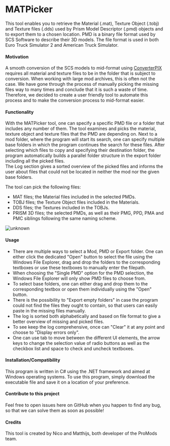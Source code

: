 # MATPicker
This tool enables you to retrieve the Material (.mat), Texture Object (.tobj) and Texture files (.dds) used by Prism Model Descriptor (.pmd) objects and to export them to a chosen location.
PMD is a binary file format used by SCS Software to describe their 3D models. The file format is used in both Euro Truck Simulator 2 and American Truck Simulator.

#### Motivation
A smooth conversion of the SCS models to mid-format using [ConverterPIX](https://github.com/mwl4/ConverterPIX) requires all material and texture files to be in the folder that is subject to conversion.
When working with large mod archives, this is often not the case. We have gone through the process of manually picking the missing files way to many times and conclude that it is such a waste of time. 
Therefore, we decided to create a user friendly tool to automate this process and to make the conversion process to mid-format easier. 

#### Functionality
With the MATPicker tool, one can specify a specific PMD file or a folder that includes any number of them. The tool examines and picks the material, texture object and texture files that the PMD are depending on. 
Next to a mod folder, where the program will start its search, one can specify multiple base folders in which the program continues the search for these files.
After selecting which files to copy and specifying their destination folder, the program automatically builds a parallel folder structure in the export folder including all the picked files.  
The Log section gives a sorted overview of the picked files and informs the user about files that could not be located in neither the mod nor the given base folders.

The tool can pick the following files:
* MAT files; the Material files included in the selected PMDs.
* TOBJ files; the Texture Object files included in the Materials.
* DDS files; the Textures included in the TOBJs.
* PRISM 3D files; the selected PMDs, as well as their PMG, PPD, PMA and PMC siblings following the same naming scheme.

![unknown](https://user-images.githubusercontent.com/55321868/125978110-e34eca55-1394-46b3-b970-f0c853da733b.png)

#### Usage

* There are multiple ways to select a Mod, PMD or Export folder. One can either click the dedicated "Open" button to select the file using the Windows File Explorer, 
drag and drop the folders to the corresponding textboxes or use these textboxes to manually enter the filepath.
* When choosing the "Single PMD" option for the PMD selection, the Windows File Explorer will only show PMD files to choose from.
* To select base folders, one can either drag and drop them to the corresponding textbox or open them individually using the "Open" button. 
* There is the possibility to "Export empty folders" in case the program could not find the files they ought to contain, so that users can easily paste in the missing files manually.
* The log is sorted both alphabetically and based on file format to give a better overview of missing and picked files.
* To see keep the log comprehensive, once can "Clear" it at any point and choose to "Display errors only".
* One can use tab to move between the different UI elements, the arrow keys to change the selection value of radio buttons as well as the checkbox list and space to check and uncheck textboxes.  


#### Installation/Compatibility
This program is written in C# using the .NET framework and aimed at Windows operating systems.
To use this program, simply download the executable file and save it on a location of your preference.

#### Contribute to this project
Feel free to open issues here on GitHub when you happen to find any bug, so that we can solve them as soon as possible!

#### Credits
This tool is created by Nico and Matthijs, both developer of the ProMods team.
